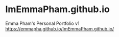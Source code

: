 # ImEmmaPham.github.io
Emma Pham's Personal Portfolio v1
https://emmapha.github.io/ImEmmaPham.github.io/
